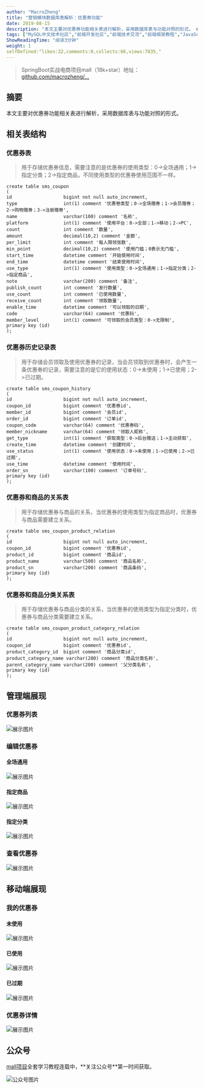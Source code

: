 ```yaml
---
author: "MacroZheng"
title: "营销模块数据库表解析：优惠券功能"
date: 2019-08-15
description: "本文主要对优惠券功能相关表进行解析，采用数据库表与功能对照的形式。 mall项目全套学习教程连载中，关注公众号第一时间获取。"
tags: ["MySQL中文技术社区","前端开发社区","前端技术交流","前端框架教程","JavaScript 学习资源","CSS 技巧与最佳实践","HTML5 最新动态","前端工程师职业发展","开源前端项目","前端技术趋势"]
ShowReadingTime: "阅读3分钟"
weight: 1
selfDefined:"likes:32,comments:0,collects:66,views:7835,"
---
```

> SpringBoot实战电商项目mall（18k+star）地址：[github.com/macrozheng/…](https://link.juejin.cn?target=https%3A%2F%2Fgithub.com%2Fmacrozheng%2Fmall "https://github.com/macrozheng/mall")

摘要
--

本文主要对优惠券功能相关表进行解析，采用数据库表与功能对照的形式。

相关表结构
-----

### 优惠券表

> 用于存储优惠券信息，需要注意的是优惠券的使用类型：0->全场通用；1->指定分类；2->指定商品，不同使用类型的优惠券使用范围不一样。

```
create table sms_coupon
(
id                   bigint not null auto_increment,
type                 int(1) comment '优惠卷类型；0->全场赠券；1->会员赠券；2->购物赠券；3->注册赠券',
name                 varchar(100) comment '名称',
platform             int(1) comment '使用平台：0->全部；1->移动；2->PC',
count                int comment '数量',
amount               decimal(10,2) comment '金额',
per_limit            int comment '每人限领张数',
min_point            decimal(10,2) comment '使用门槛；0表示无门槛',
start_time           datetime comment '开始使用时间',
end_time             datetime comment '结束使用时间',
use_type             int(1) comment '使用类型：0->全场通用；1->指定分类；2->指定商品',
note                 varchar(200) comment '备注',
publish_count        int comment '发行数量',
use_count            int comment '已使用数量',
receive_count        int comment '领取数量',
enable_time          datetime comment '可以领取的日期',
code                 varchar(64) comment '优惠码',
member_level         int(1) comment '可领取的会员类型：0->无限制',
primary key (id)
);
```

### 优惠券历史记录表

> 用于存储会员领取及使用优惠券的记录，当会员领取到优惠券时，会产生一条优惠券的记录，需要注意的是它的使用状态：0->未使用；1->已使用；2->已过期。

```
create table sms_coupon_history
(
id                   bigint not null auto_increment,
coupon_id            bigint comment '优惠券id',
member_id            bigint comment '会员id',
order_id             bigint comment '订单id',
coupon_code          varchar(64) comment '优惠券码',
member_nickname      varchar(64) comment '领取人昵称',
get_type             int(1) comment '获取类型：0->后台赠送；1->主动获取',
create_time          datetime comment '创建时间',
use_status           int(1) comment '使用状态：0->未使用；1->已使用；2->已过期',
use_time             datetime comment '使用时间',
order_sn             varchar(100) comment '订单号码',
primary key (id)
);
```

### 优惠券和商品的关系表

> 用于存储优惠券与商品的关系，当优惠券的使用类型为指定商品时，优惠券与商品需要建立关系。

```
create table sms_coupon_product_relation
(
id                   bigint not null auto_increment,
coupon_id            bigint comment '优惠券id',
product_id           bigint comment '商品id',
product_name         varchar(500) comment '商品名称',
product_sn           varchar(200) comment '商品条码',
primary key (id)
);
```

### 优惠券和商品分类关系表

> 用于存储优惠券与商品分类的关系，当优惠券的使用类型为指定分类时，优惠券与商品分类需要建立关系。

```
create table sms_coupon_product_category_relation
(
id                   bigint not null auto_increment,
coupon_id            bigint comment '优惠券id',
product_category_id  bigint comment '商品分类id',
product_category_name varchar(200) comment '商品分类名称',
parent_category_name varchar(200) comment '父分类名称',
primary key (id)
);
```

管理端展现
-----

### 优惠券列表

![展示图片](/images/jueJin/16c9571338d923f.png)

### 编辑优惠券

#### 全场通用

![展示图片](/images/jueJin/16c9571338e469b.png)

#### 指定商品

![展示图片](/images/jueJin/16c957133c4d2b1.png)

#### 指定分类

![展示图片](/images/jueJin/16c9571342c1ac7.png)

### 查看优惠券

![展示图片](/images/jueJin/16c9571343660ae.png)

移动端展现
-----

### 我的优惠券

#### 未使用

![展示图片](/images/jueJin/16c9571343f788a.png)

#### 已使用

![展示图片](/images/jueJin/16c957136b29701.png)

#### 已过期

![展示图片](/images/jueJin/16c95713778519b.png)

### 优惠券详情

![展示图片](/images/jueJin/16c957137827589.png)

公众号
---

[mall项目](https://link.juejin.cn?target=https%3A%2F%2Fgithub.com%2Fmacrozheng%2Fmall "https://github.com/macrozheng/mall")全套学习教程连载中，**关注公众号**第一时间获取。

![公众号图片](/images/jueJin/16c9572313e42e8.png)